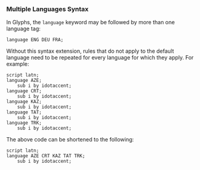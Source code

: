 ### Multiple Languages Syntax

In Glyphs, the `language` keyword may be followed by more than one language tag:

```fea
language ENG DEU FRA;
```

Without this syntax extension, rules that do not apply to the default language need to be repeated for every language for which they apply.
For example:

```fea
script latn;
language AZE;
	sub i by idotaccent;
language CRT;
	sub i by idotaccent;
language KAZ;
	sub i by idotaccent;
language TAT;
	sub i by idotaccent;
language TRK;
	sub i by idotaccent;
```

The above code can be shortened to the following:

```fea
script latn;
language AZE CRT KAZ TAT TRK;
	sub i by idotaccent;
```